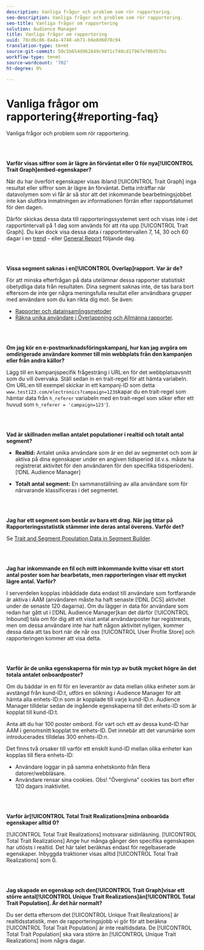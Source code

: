 ```yaml
---
description: Vanliga frågor och problem som rör rapportering.
seo-description: Vanliga frågor och problem som rör rapportering.
seo-title: Vanliga frågor om rapportering
solution: Audience Manager
title: Vanliga frågor om rapportering
uuid: 78cd6c86-8a4a-4748-ab71-b6e8d6078c94
translation-type: tm+mt
source-git-commit: 50c5b654d962649c98f1c740cd17967e70b957bc
workflow-type: tm+mt
source-wordcount: '702'
ht-degree: 0%

---
```



# Vanliga frågor om rapportering{#reporting-faq}

Vanliga frågor och problem som rör rapportering.

<br> 

<!-- 

faq_reports.xml

 -->

**Varför visas siffror som är lägre än förväntat eller 0 för nya[!UICONTROL Trait Graph]embed-egenskaper?**

När du har överfört egenskaper visas ibland [!UICONTROL Trait Graph] inga resultat eller siffror som är lägre än förväntat. Detta inträffar när datavolymen som vi får är så stor att det inkommande bearbetningsjobbet inte kan slutföra inmatningen av informationen förrän efter rapportdatumet för den dagen.

Därför skickas dessa data till rapporteringssystemet sent och visas inte i det rapportintervall på 1 dag som används för att rita upp [!UICONTROL Trait Graph]. Du kan dock visa dessa data i rapportintervallen 7, 14, 30 och 60 dagar i en [trend](../reporting/trend-reports.md#trend-report-overview) - eller [General Report](../reporting/general-reports.md#general-reports-overview) följande dag.

<br> 

**Vissa segment saknas i en[!UICONTROL Overlap]rapport. Var är de?**

För att minska efterfrågan på data utelämnar dessa rapporter statistiskt obetydliga data från resultaten. Dina segment saknas inte, de tas bara bort eftersom de inte ger några meningsfulla resultat eller användbara grupper med användare som du kan rikta dig mot. Se även:

* [Rapporter och datainsamlingsmetoder](../reporting/report-sampling.md)
* [Räkna unika användare i Överlappning och Allmänna rapporter](../reporting/unique-user-counts.md).

<br> 

**Om jag kör en e-postmarknadsföringskampanj, hur kan jag avgöra om omdirigerade användare kommer till min webbplats från den kampanjen eller från andra källor?**

Lägg till en kampanjspecifik frågesträng i URL:en för det webbplatsavsnitt som du vill övervaka. Ställ sedan in en trait-regel för att hämta variabeln. Om URL:en till exempel skickar in ett kampanj-ID som detta `www.test123.com/electronics?campaign=123`skapar du en trait-regel som hämtar data från `h_referer` variabeln med en trait-regel som söker efter ett huvud som `h_referer = 'campaign=123'`).

<br> 

**Vad är skillnaden mellan antalet populationer i realtid och totalt antal segment?**

* **Realtid:** Antalet unika användare som är en del av segmentet och som är aktiva på dina egenskaper under en angiven tidsperiod (d.v.s. måste ha registrerat aktivitet för den användaren för den specifika tidsperioden). [!DNL Audience Manager]

* **Totalt antal segment:** En sammanställning av alla användare som för närvarande klassificeras i det segmentet.

<!-- 

<p> <b>Why is data available for total fires for traits but not segments?</b> </p> 
<p>Total fires correspond to page loads. Total trait fires provide the number of times that specific trait has fired. This number will always be equal to, or greater than, your unique user count. By contrast, segments are audience profiles that represent groups of users. Segments don't correlate to page loads or views because they're tied to logic that classifies users based on rules, not individual traits. </p>

 -->

<br> 

**Jag har ett segment som består av bara ett drag. När jag tittar på Rapporteringsstatistik stämmer inte deras antal överens. Varför det?**

Se [Trait and Segment Population Data in Segment Builder](../features/segments/segment-builder-data.md).

<br> 

<!-- 

<p> <b>Why would there be a difference between real-time segment population and the unique values?</b> </p> 
<p>Audience Manager uses different methodologies to count traits and segments. </p> 
<p>For traits, the uniques metric represents receipt of data collection. Every time a visitor realizes a particular trait, either in real-time via the DCS, or offline via Inbound, the uniques for that trait goes up by 1. </p> 
<p>For example, a trait uniques of 2,340 over the range of seven days means that 2,340 unique visitors realized that trait over the last seven days. </p> 
<p>Segments are counted differently because their primary purpose is to help you understand your audience better. Every time Audience Manager sees a visitor in real-time who is a member of a given segment, even if that segment isn’t being newly realized or re-realized on a request, the uniques for that segment goes up by 1. </p> 
<p>For example, a segment uniques of 5,000 over the range of seven days means that Audience Manager saw 5,000 unique users in real-time data-collection events over the last seven days who were members of that segment at the time that Audience Manager saw them, regardless of whether that was a new membership or a pre-existing one. </p>

 -->

**Jag har inkommande en fil och mitt inkommande kvitto visar ett stort antal poster som har bearbetats, men rapporteringen visar ett mycket lägre antal. Varför?**

I serverdelen kopplas inbäddade data endast till användare som fortfarande är aktiva i AAM (användaren måste ha haft senaste [!DNL DCS] aktivitet under de senaste 120 dagarna). Om du lägger in data för användare som redan har gått ut i [!DNL Audience Manager]kan det därför [!UICONTROL Inbound] tala om för dig att ett visst antal användarposter har registrerats, men om dessa användare inte har haft någon aktivitet nyligen, kommer dessa data att tas bort när de når oss [!UICONTROL User Profile Store] och rapporteringen kommer att visa detta.

<br> 

**Varför är de unika egenskaperna för min typ av butik mycket högre än det totala antalet onboardposter?**

Om du bäddar in en fil för en leverantör av data mellan olika enheter som är avstängd från kund-ID:t, utförs en sökning i Audience Manager för att hämta alla enhets-ID:n som är kopplade till varje kund-ID:n. Audience Manager tilldelar sedan de ingående egenskaperna till det enhets-ID som är kopplat till kund-ID:t.

Anta att du har 100 poster ombord. För vart och ett av dessa kund-ID har AAM i genomsnitt kopplat tre enhets-ID. Det innebär att det varumärke som introducerades tilldelas 300 enhets-ID:n.

Det finns två orsaker till varför ett enskilt kund-ID mellan olika enheter kan kopplas till flera enhets-ID:

* Användare loggar in på samma enhetskonto från flera datorer/webbläsare.
* Användare rensar sina cookies. Obs! &quot;Övergivna&quot; cookies tas bort efter 120 dagars inaktivitet.

<br> 

**Varför är[!UICONTROL Total Trait Realizations]mina onboaröda egenskaper alltid 0?**

[!UICONTROL Total Trait Realizations] motsvarar sidinläsning. [!UICONTROL Total Trait Realizations] Ange hur många gånger den specifika egenskapen har utlösts i realtid. Det här talet beräknas endast för regelbaserade egenskaper. Inbyggda traktioner visas alltid [!UICONTROL Total Trait Realizations] som 0.

<br> 

**Jag skapade en egenskap och den[!UICONTROL Trait Graph]visar ett större antal[!UICONTROL Unique Trait Realizations]än[!UICONTROL Total Trait Population]. Är det här normalt?**

Du ser detta eftersom det [!UICONTROL Unique Trait Realizations] är realtidsstatistik, men de rapporteringsjobb vi gör för att beräkna [!UICONTROL Total Trait Population] är inte realtidsdata. De [!UICONTROL Total Trait Population] ska vara större än [!UICONTROL Unique Trait Realizations] inom några dagar.
